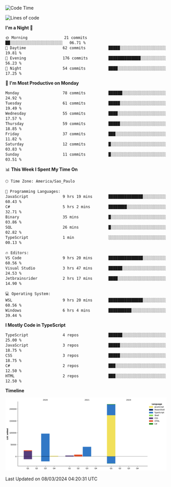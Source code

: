 <!--START_SECTION:waka-->
![Code Time](http://img.shields.io/badge/Code%20Time-2%2C343%20hrs%2050%20mins-blue)

![Lines of code](https://img.shields.io/badge/From%20Hello%20World%20I%27ve%20Written-395.1%20thousand%20lines%20of%20code-blue)

**I'm a Night 🦉** 

```text
🌞 Morning                21 commits          ██░░░░░░░░░░░░░░░░░░░░░░░   06.71 % 
🌆 Daytime                62 commits          █████░░░░░░░░░░░░░░░░░░░░   19.81 % 
🌃 Evening                176 commits         ██████████████░░░░░░░░░░░   56.23 % 
🌙 Night                  54 commits          ████░░░░░░░░░░░░░░░░░░░░░   17.25 % 
```
📅 **I'm Most Productive on Monday** 

```text
Monday                   78 commits          ██████░░░░░░░░░░░░░░░░░░░   24.92 % 
Tuesday                  61 commits          █████░░░░░░░░░░░░░░░░░░░░   19.49 % 
Wednesday                55 commits          ████░░░░░░░░░░░░░░░░░░░░░   17.57 % 
Thursday                 59 commits          █████░░░░░░░░░░░░░░░░░░░░   18.85 % 
Friday                   37 commits          ███░░░░░░░░░░░░░░░░░░░░░░   11.82 % 
Saturday                 12 commits          █░░░░░░░░░░░░░░░░░░░░░░░░   03.83 % 
Sunday                   11 commits          █░░░░░░░░░░░░░░░░░░░░░░░░   03.51 % 
```


📊 **This Week I Spent My Time On** 

```text
🕑︎ Time Zone: America/Sao_Paulo

💬 Programming Languages: 
JavaScript               9 hrs 19 mins       ███████████████░░░░░░░░░░   60.43 % 
C#                       5 hrs 2 mins        ████████░░░░░░░░░░░░░░░░░   32.71 % 
Binary                   35 mins             █░░░░░░░░░░░░░░░░░░░░░░░░   03.86 % 
SQL                      26 mins             █░░░░░░░░░░░░░░░░░░░░░░░░   02.82 % 
TypeScript               1 min               ░░░░░░░░░░░░░░░░░░░░░░░░░   00.13 % 

🔥 Editors: 
VS Code                  9 hrs 20 mins       ███████████████░░░░░░░░░░   60.56 % 
Visual Studio            3 hrs 47 mins       ██████░░░░░░░░░░░░░░░░░░░   24.53 % 
Jetbrainsrider           2 hrs 17 mins       ████░░░░░░░░░░░░░░░░░░░░░   14.90 % 

💻 Operating System: 
WSL                      9 hrs 20 mins       ███████████████░░░░░░░░░░   60.56 % 
Windows                  6 hrs 4 mins        ██████████░░░░░░░░░░░░░░░   39.44 % 
```

**I Mostly Code in TypeScript** 

```text
TypeScript               4 repos             ██████░░░░░░░░░░░░░░░░░░░   25.00 % 
JavaScript               3 repos             █████░░░░░░░░░░░░░░░░░░░░   18.75 % 
CSS                      3 repos             █████░░░░░░░░░░░░░░░░░░░░   18.75 % 
C#                       2 repos             ███░░░░░░░░░░░░░░░░░░░░░░   12.50 % 
HTML                     2 repos             ███░░░░░░░░░░░░░░░░░░░░░░   12.50 % 
```



**Timeline**

![Lines of Code chart](https://raw.githubusercontent.com/jonhoffmam/jonhoffmam/master/assets/bar_graph.png)


 Last Updated on 08/03/2024 04:20:31 UTC
<!--END_SECTION:waka-->
